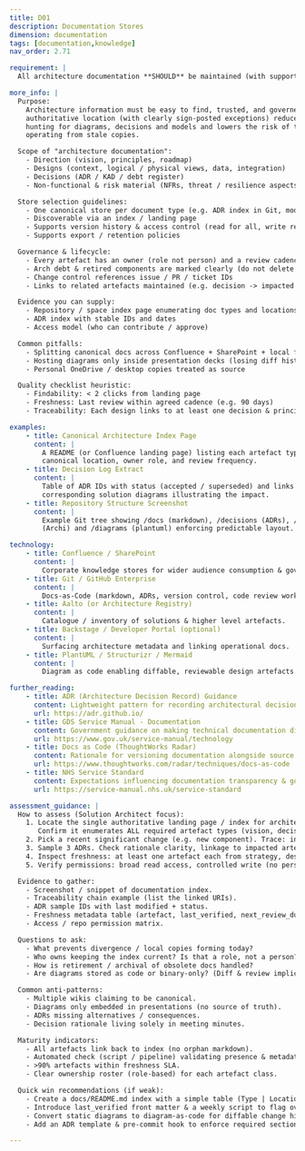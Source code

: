 ```yaml
---
title: D01
description: Documentation Stores
dimension: documentation
tags: [documentation,knowledge]
nav_order: 2.71

requirement: |
  All architecture documentation **SHOULD** be maintained (with supporting processes and change control) within the appropriate NHS England knowledge store(s) e.g. Aalto, SharePoint, Confluence.

more_info: |
  Purpose:
    Architecture information must be easy to find, trusted, and governed. A single
    authoritative location (with clearly sign‑posted exceptions) reduces time lost
    hunting for diagrams, decisions and models and lowers the risk of teams
    operating from stale copies.

  Scope of "architecture documentation":
    - Direction (vision, principles, roadmap)
    - Designs (context, logical / physical views, data, integration)
    - Decisions (ADR / KAD / debt register)
    - Non‑functional & risk material (NFRs, threat / resilience aspects)

  Store selection guidelines:
    - One canonical store per document type (e.g. ADR index in Git, models in Archi repo)
    - Discoverable via an index / landing page
    - Supports version history & access control (read for all, write restricted)
    - Supports export / retention policies

  Governance & lifecycle:
    - Every artefact has an owner (role not person) and a review cadence
    - Arch debt & retired components are marked clearly (do not delete context)
    - Change control references issue / PR / ticket IDs
    - Links to related artefacts maintained (e.g. decision -> impacted diagram)

  Evidence you can supply:
    - Repository / space index page enumerating doc types and locations
    - ADR index with stable IDs and dates
    - Access model (who can contribute / approve)

  Common pitfalls:
    - Splitting canonical docs across Confluence + SharePoint + local folders
    - Hosting diagrams only inside presentation decks (losing diff history)
    - Personal OneDrive / desktop copies treated as source

  Quality checklist heuristic:
    - Findability: < 2 clicks from landing page
    - Freshness: Last review within agreed cadence (e.g. 90 days)
    - Traceability: Each design links to at least one decision & principle

examples: 
    - title: Canonical Architecture Index Page
      content: |
        A README (or Confluence landing page) listing each artefact type, the
        canonical location, owner role, and review frequency.
    - title: Decision Log Extract
      content: |
        Table of ADR IDs with status (accepted / superseded) and links to the
        corresponding solution diagrams illustrating the impact.
    - title: Repository Structure Screenshot
      content: |
        Example Git tree showing /docs (markdown), /decisions (ADRs), /models
        (Archi) and /diagrams (plantuml) enforcing predictable layout.

technology:
    - title: Confluence / SharePoint
      content: |
        Corporate knowledge stores for wider audience consumption & governance packs.
    - title: Git / GitHub Enterprise
      content: |
        Docs‑as‑Code (markdown, ADRs, version control, code review workflow).
    - title: Aalto (or Architecture Registry)
      content: |
        Catalogue / inventory of solutions & higher level artefacts.
    - title: Backstage / Developer Portal (optional)
      content: |
        Surfacing architecture metadata and linking operational docs.
    - title: PlantUML / Structurizr / Mermaid
      content: |
        Diagram as code enabling diffable, reviewable design artefacts.

further_reading:
    - title: ADR (Architecture Decision Record) Guidance
      content: Lightweight pattern for recording architectural decisions.
      url: https://adr.github.io/
    - title: GDS Service Manual - Documentation
      content: Government guidance on making technical documentation discoverable.
      url: https://www.gov.uk/service-manual/technology
    - title: Docs as Code (ThoughtWorks Radar)
      content: Rationale for versioning documentation alongside source.
      url: https://www.thoughtworks.com/radar/techniques/docs-as-code
    - title: NHS Service Standard
      content: Expectations influencing documentation transparency & governance.
      url: https://service-manual.nhs.uk/service-standard

assessment_guidance: |
  How to assess (Solution Architect focus):
    1. Locate the single authoritative landing page / index for architecture docs.
       Confirm it enumerates ALL required artefact types (vision, decisions, models etc.) or states why absent.
    2. Pick a recent significant change (e.g. new component). Trace: index → design doc → ADR → relevant diagram commit. If any hop fails, note gap.
    3. Sample 3 ADRs. Check rationale clarity, linkage to impacted artefacts and status accuracy.
    4. Inspect freshness: at least one artefact each from strategy, design, decision & risk should show a last_verified date within agreed cadence.
    5. Verify permissions: broad read access, controlled write (no personal silos). Spot-check for shadow copies (old Confluence space / slide deck).

  Evidence to gather:
    - Screenshot / snippet of documentation index.
    - Traceability chain example (list the linked URIs).
    - ADR sample IDs with last modified + status.
    - Freshness metadata table (artefact, last_verified, next_review_due).
    - Access / repo permission matrix.

  Questions to ask:
    - What prevents divergence / local copies forming today?
    - Who owns keeping the index current? Is that a role, not a person?
    - How is retirement / archival of obsolete docs handled?
    - Are diagrams stored as code or binary-only? (Diff & review implications.)

  Common anti‑patterns:
    - Multiple wikis claiming to be canonical.
    - Diagrams only embedded in presentations (no source of truth).
    - ADRs missing alternatives / consequences.
    - Decision rationale living solely in meeting minutes.

  Maturity indicators:
    - All artefacts link back to index (no orphan markdown).
    - Automated check (script / pipeline) validating presence & metadata.
    - >90% artefacts within freshness SLA.
    - Clear ownership roster (role-based) for each artefact class.

  Quick win recommendations (if weak):
    - Create a docs/README.md index with a simple table (Type | Location | Owner | Review cadence).
    - Introduce last_verified front matter & a weekly script to flag overdue.
    - Convert static diagrams to diagram-as-code for diffable change history.
    - Add an ADR template & pre-commit hook to enforce required sections.

---
```

